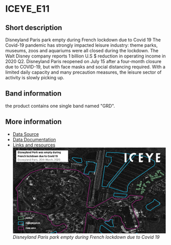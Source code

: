 # ICEYE_E11

## Short description
Disneyland Paris park empty during French lockdown due to Covid 19
The Covid-19 pandemic has strongly impacted leisure industry: theme parks, museums, zoos and aquariums were all closed during the lockdown. The Walt Disney company reports 1 billion U.S $ reduction in operating income in 2020 Q2. Disneyland Paris reopened on July 15 after a four-month closure due to COVID-19, but with face masks and social distancing required. With a limited daily capacity and many precaution measures, the leisure sector of activity is slowly picking up.
## Band information
the product contains one single band named "GRD".

## More information
- [Data Source](www.iceye.com)
- [Data Documentation](https://www.iceye.com/hubfs/Downloadables/ICEYE-SAR-Product-Guide.pdf)
- [Links and resources](https://blooloop.com/covid19-pandemic-news-attractions-14-05-20/)
![Disneyland Paris Empty visitor parking as viewed in high resolution](FR16-E11-Fig1.png)
*Disneyland Paris park empty during French lockdown due to Covid 19*


